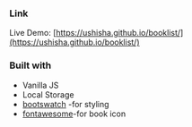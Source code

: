 
### Link

Live Demo: [https://ushisha.github.io/booklist/](https://ushisha.github.io/booklist/)

### Built with

- Vanilla JS
- Local Storage
- [bootswatch](https://bootswatch.com/) -for styling
- [fontawesome](https://fontawesome.com/)-for book icon
